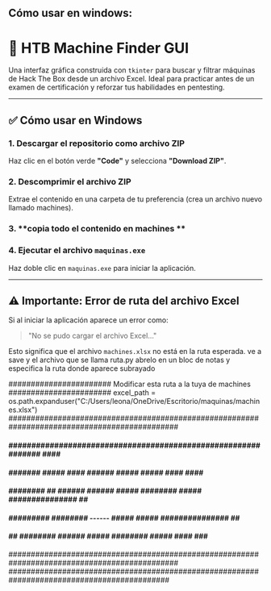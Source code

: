 ## Cómo usar en windows:

# 🧠 HTB Machine Finder GUI

Una interfaz gráfica construida con `tkinter` para buscar y filtrar máquinas de Hack The Box desde un archivo Excel. Ideal para practicar antes de un examen de certificación y reforzar tus habilidades en pentesting.

---

## ✅ Cómo usar en Windows

### 1. **Descargar el repositorio como archivo ZIP**
Haz clic en el botón verde **"Code"** y selecciona **"Download ZIP"**.

### 2. **Descomprimir el archivo ZIP**
Extrae el contenido en una carpeta de tu preferencia (crea un archivo nuevo llamado machines).

### 3. **copia todo el contenido en machines **



### 4. **Ejecutar el archivo `maquinas.exe`**
Haz doble clic en `maquinas.exe` para iniciar la aplicación.

---

## ⚠️ Importante: Error de ruta del archivo Excel

Si al iniciar la aplicación aparece un error como:

> "No se pudo cargar el archivo Excel..."

Esto significa que el archivo `machines.xlsx` no está en la ruta esperada. 
ve a save y el archivo que se llama ruta.py abrelo en un bloc de notas y especifica la ruta donde aparece subrayado


#######################   Modificar esta ruta a la tuya de machines   #######################
excel_path = os.path.expanduser("C:/Users/leona/OneDrive/Escritorio/maquinas/machines.xlsx")
##############################################################################################
####  ########################################################################################
####  ##############################################################  ####  ##################
####  ####### ##### #### ###### #####          #####            ####  ####  ##################
####  ######## ## ###### ###### ##### ######## ##### ###############  ##  ####################
####  ######### ######## ------ #####          ##### ###############  ##  ####################
####         ## ######## ###### ##### ######## #####            ####  ###  ###################
##############################################################################################
############################################################################################

